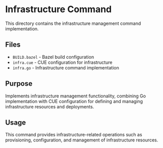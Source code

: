 # Infrastructure Command

This directory contains the infrastructure management command implementation.

## Files

- `BUILD.bazel` - Bazel build configuration
- `infra.cue` - CUE configuration for infrastructure
- `infra.go` - Infrastructure command implementation

## Purpose

Implements infrastructure management functionality, combining Go implementation with CUE configuration for defining and managing infrastructure resources and deployments.

## Usage

This command provides infrastructure-related operations such as provisioning, configuration, and management of infrastructure resources.